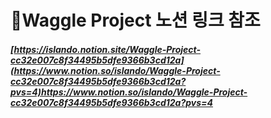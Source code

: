 # 📖Waggle Project 노션 링크 참조

##### [https://islando.notion.site/Waggle-Project-cc32e007c8f34495b5dfe9366b3cd12a](https://www.notion.so/islando/Waggle-Project-cc32e007c8f34495b5dfe9366b3cd12a?pvs=4)https://www.notion.so/islando/Waggle-Project-cc32e007c8f34495b5dfe9366b3cd12a?pvs=4
